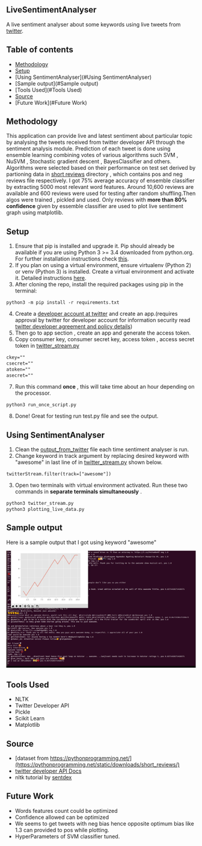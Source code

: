 ## LiveSentimentAnalyser
A live sentiment analyser about some keywords using live tweets from [twitter](https://twitter.com).

## Table of contents
* [Methodology](#Methodology)
* [Setup](#setup)
* [Using SentimentAnalyser](#Using SentimentAnalyser)
* [Sample output](#Sample output)
* [Tools Used](#Tools Used)
* [Source](#Source)
* [Future Work](#Future Work)

## Methodology
This  application can provide live and latest sentiment about particular topic by analysing the tweets received from twitter developer API through the sentiment analysis module. Prediction of each tweet is done using ensemble learning combining votes of various algorithms such SVM , NuSVM , Stochastic gradient descent , BayesClassifier and others. Algorithms were selected based on their performance on test set derived by partioning data in [short reviews](https://github.com/naman-32/LiveSentimentAnalyser/tree/master/short_reviews) directory , which contains pos and neg reviews file respectively. I got 75% average accuracy of ensemble classifier by extracting 5000 most relevant word features. Around 10,600 reviews are available and 600 reviews were used for testing after random shuffling.Then algos were trained , pickled and used. Only reviews with **more than 80% confidence** given by essemble classifier are used to plot live sentiment graph using matplotlib.         

## Setup
1. Ensure that pip is installed and upgrade it. Pip should already be available if you are using Python 3 >= 3.4 downloaded from python.org. For further installation instructions check [this](https://pip.pypa.io/en/stable/installing/).
2. If you plan on using a virtual environment, ensure virtualenv (Python 2) or venv (Python 3) is installed. Create a virtual environment and activate it. Detailed instructions [here](https://packaging.python.org/guides/installing-using-pip-and-virtual-environments/).
3. After cloning the repo, install the required packages using pip in the terminal:
```
python3 -m pip install -r requirements.txt
```
4. Create a [developer account at twitter](https://developer.twitter.com) and create an app.(requires approval by twitter for developer account for information security read [twitter developer agreement and policy details](https://developer.twitter.com/en/developer-terms/agreement-and-policy))
5. Then go to app section , create an app and generate the access token.
6. Copy consumer key, consumer secret key, access token , access secret token in [twitter_stream.py](https://github.com/naman-32/LiveSentimentAnalyser/blob/master/twitter_stream.py)
```
ckey=""
csecret=""
atoken=""
asecret=""
```

7. Run this command **once** , this will take time about an hour depending on the processor. 
```
python3 run_once_script.py
```
8. Done! Great for testing run test.py file and see the output.

## Using SentimentAnalyser
1. Clean the [output_from_twitter](https://github.com/naman-32/LiveSentimentAnalyser/blob/master/output_from_twitter) file each time sentiment analyser is run.
2. Change keyword in track argument by replacing desired keyword with "awesome" in last line of in [twitter_stream.py](https://github.com/naman-32/LiveSentimentAnalyser/blob/master/twitter_stream.py) shown below.
```
twitterStream.filter(track=["awesome"])
```
3. Open two terminals with virtual environment activated. Run these two commands in **separate terminals simultaneously** .
```
python3 twitter_stream.py
python3 plotting_live_data.py
```

## Sample output
Here is a sample output that I got using keyword "awesome"

![OUTPUT](images/output.jpg)

## Tools Used
- NLTK
- Twitter Developer API
- Pickle
- Scikit Learn
- Matplotlib

## Source
- [dataset from https://pythonprogramming.net/](https://pythonprogramming.net/static/downloads/short_reviews/)
- [twitter developer API Docs](https://developer.twitter.com/en/docs)
- nltk tutorial by [sentdex](https://www.youtube.com/watch?v=FLZvOKSCkxY&list=PLQVvvaa0QuDf2JswnfiGkliBInZnIC4HL)

## Future Work
- Words features count could be optimized
- Confidence allowed can be optimized
- We seems to get tweets with neg bias hence opposite optimum bias like 1.3 can provided to pos while plotting.
- HyperParameters of SVM classifier tuned.

